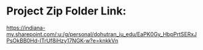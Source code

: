 # Project Zip Folder Link:
https://indiana-my.sharepoint.com/:u:/g/personal/dohutran_iu_edu/EaPK0Gy_HbpPrtSERxJPsOkBB0Hd-ITrUf8iHzy17NGK-w?e=knkkVn
